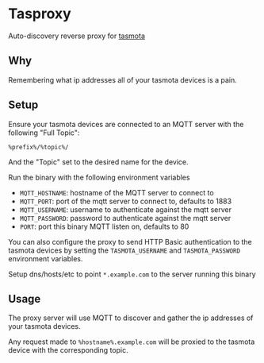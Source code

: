 # Tasproxy

Auto-discovery reverse proxy for [tasmota](https://tasmota.github.io/docs/)

## Why

Remembering what ip addresses all of your tasmota devices is a pain.

## Setup

Ensure your tasmota devices are connected to an MQTT server with the following "Full Topic":

    %prefix%/%topic%/

And the "Topic" set to the desired name for the device.

Run the binary with the following environment variables

- `MQTT_HOSTNAME`: hostname of the MQTT server to connect to
- `MQTT_PORT`: port of the mqtt server to connect to, defaults to 1883
- `MQTT_USERNAME`: username to authenticate against the mqtt server
- `MQTT_PASSWORD`: password to authenticate against the mqtt server
- `PORT`: port this binary MQTT listen on, defaults to 80

You can also configure the proxy to send HTTP Basic authentication to the tasmota devices by setting the `TASMOTA_USERNAME` and `TASMOTA_PASSWORD` environment variables.

Setup dns/hosts/etc to point `*.example.com` to the server running this binary

## Usage

The proxy server will use MQTT to discover and gather the ip addresses of your tasmota devices.

Any request made to `%hostname%.example.com` will be proxied to the tasmota device with the corresponding topic.
